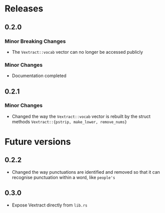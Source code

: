 # Releases
## 0.2.0
### Minor Breaking Changes
* The `Vextract::vocab` vector can no longer be accessed publicly
### Minor Changes
* Documentation completed
## 0.2.1
### Minor Changes
* Changed the way the `Vextract::vocab` vector is rebuilt by the struct methods `Vextract::{pstrip, make_lower, remove_nums}`
# Future versions
## 0.2.2
* Changed the way punctuations are identified and removed so that it can recognise punctuation within a word, like `people's`
## 0.3.0
* Expose Vextract directly from `lib.rs`